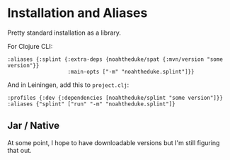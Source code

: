 # Installation and Aliases

Pretty standard installation as a library.

For Clojure CLI:

```
:aliases {:splint {:extra-deps {noahtheduke/spat {:mvn/version "some version"}}
                   :main-opts ["-m" "noahtheduke.splint"]}}
```

And in Leiningen, add this to `project.clj`:

```
:profiles {:dev {:dependencies [noahtheduke/splint "some version"]}}
:aliases {"splint" ["run" "-m" "noahtheduke.splint"]}
```

## Jar / Native

At some point, I hope to have downloadable versions but I'm still figuring that
out.
